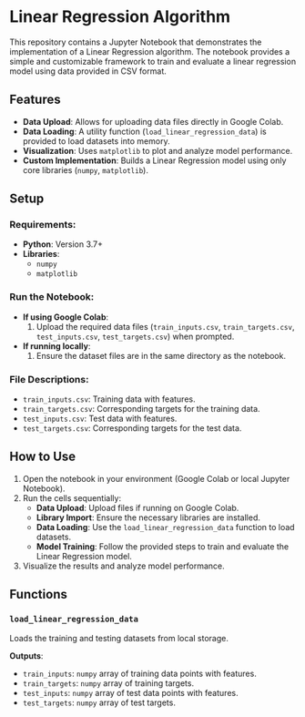 # Linear Regression Algorithm

This repository contains a Jupyter Notebook that demonstrates the implementation of a Linear Regression algorithm. The notebook provides a simple and customizable framework to train and evaluate a linear regression model using data provided in CSV format.

## Features

- **Data Upload**: Allows for uploading data files directly in Google Colab.
- **Data Loading**: A utility function (`load_linear_regression_data`) is provided to load datasets into memory.
- **Visualization**: Uses `matplotlib` to plot and analyze model performance.
- **Custom Implementation**: Builds a Linear Regression model using only core libraries (`numpy`, `matplotlib`).

## Setup

### Requirements:
- **Python**: Version 3.7+
- **Libraries**:
  - `numpy`
  - `matplotlib`

### Run the Notebook:
- **If using Google Colab**:
  1. Upload the required data files (`train_inputs.csv`, `train_targets.csv`, `test_inputs.csv`, `test_targets.csv`) when prompted.
- **If running locally**:
  1. Ensure the dataset files are in the same directory as the notebook.

### File Descriptions:
- `train_inputs.csv`: Training data with features.
- `train_targets.csv`: Corresponding targets for the training data.
- `test_inputs.csv`: Test data with features.
- `test_targets.csv`: Corresponding targets for the test data.

## How to Use

1. Open the notebook in your environment (Google Colab or local Jupyter Notebook).
2. Run the cells sequentially:
   - **Data Upload**: Upload files if running on Google Colab.
   - **Library Import**: Ensure the necessary libraries are installed.
   - **Data Loading**: Use the `load_linear_regression_data` function to load datasets.
   - **Model Training**: Follow the provided steps to train and evaluate the Linear Regression model.
3. Visualize the results and analyze model performance.

## Functions

### `load_linear_regression_data`
Loads the training and testing datasets from local storage.

**Outputs**:
- `train_inputs`: `numpy` array of training data points with features.
- `train_targets`: `numpy` array of training targets.
- `test_inputs`: `numpy` array of test data points with features.
- `test_targets`: `numpy` array of test targets.
